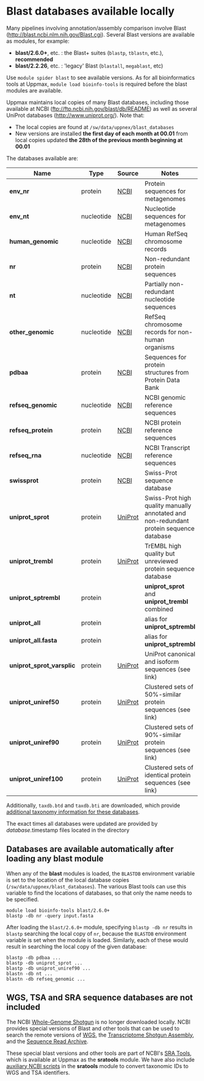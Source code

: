 Blast databases available locally
=================================

Many pipelines involving annotation/assembly comparison involve Blast
(<http://blast.ncbi.nlm.nih.gov/Blast.cgi>). Several Blast versions are available
as modules, for example:

* **blast/2.6.0+**, etc. : the Blast+ suites (`blastp`, `tblastn`, etc.), **recommended**
* **blast/2.2.26**, etc. : 'legacy' Blast (`blastall`, `megablast`, etc)

Use `module spider blast` to see available versions.  As for all bioinformatics
tools at Uppmax, `module load bioinfo-tools` is required before the blast
modules are available.

Uppmax maintains local copies of many Blast databases, including those
available at NCBI (<ftp://ftp.ncbi.nih.gov/blast/db/README>) as well as
several UniProt databases (<http://www.uniprot.org/>).  Note that:

* The local copies are found at `/sw/data/uppnex/blast_databases`
* New versions are installed **the first day of each month at 00.01** from local copies updated **the 28th of the previous month beginning at 00.01**

The databases available are:

**Name** | **Type** | **Source** | **Notes**
-----|------|--------|------
**env_nr** | protein | [NCBI][] | Protein sequences for metagenomes
**env_nt** | nucleotide | [NCBI][] | Nucleotide sequences for metagenomes
**human_genomic** | nucleotide | [NCBI][] | Human RefSeq chromosome records
**nr** | protein | [NCBI][] | Non-redundant protein sequences
**nt** | nucleotide | [NCBI][] | Partially non-redundant nucleotide sequences
**other_genomic** | nucleotide | [NCBI][] | RefSeq chromosome records for non-human organisms
**pdbaa** | protein | [NCBI][] | Sequences for protein structures from Protein Data Bank
**refseq_genomic** | nucleotide | [NCBI][] | NCBI genomic reference sequences
**refseq_protein** | protein | [NCBI][] | NCBI protein reference sequences
**refseq_rna** | nucleotide | [NCBI][] |  NCBI Transcript reference sequences
**swissprot** | protein | [NCBI][] | Swiss-Prot sequence database
**uniprot_sprot** | protein | [UniProt][UniProtSPT]  | Swiss-Prot high quality manually annotated and non-redundant protein sequence database
**uniprot_trembl** | protein | [UniProt][UniProtSPT] | TrEMBL high quality but unreviewed protein sequence database
**uniprot_sptrembl** | protein | | **uniprot_sprot** and **uniprot_trembl** combined
**uniprot_all** | protein | | alias for **uniprot_sptrembl**
**uniprot_all.fasta** | protein | | alias for **uniprot_sptrembl**
**uniprot_sprot_varsplic** | protein | [UniProt][UniProtIsoforms] | UniProt canonical and isoform sequences (see link)
**uniprot_uniref50** | protein | [UniProt][UniRef] | Clustered sets of 50%-similar protein sequences (see link)
**uniprot_uniref90** | protein | [UniProt][UniRef] | Clustered sets of 90%-similar protein sequences (see link)
**uniprot_uniref100** | protein | [UniProt][UniRef] | Clustered sets of identical protein sequences (see link)

Additionally, `taxdb.btd` and `taxdb.bti` are downloaded, which provide [additional taxonomy information for these databases][NCBI].

The exact times all databases were updated are provided by *database*.timestamp files located in the directory

[NCBI]:            ftp://ftp.ncbi.nih.gov/blast/db/README
[UniRef]:          http://www.uniprot.org/uniref/
[UniProtSPT]:      http://www.uniprot.org/help/uniprotkb_sections
[UniProtIsoforms]: http://www.uniprot.org/help/canonical_and_isoforms


Databases are available automatically after loading any blast module
--------------------------------------------------------------------

When any of the **blast** modules is loaded, the `BLASTDB` environment variable
is set to the location of the local database copies
(`/sw/data/uppnex/blast_databases`).  The various Blast tools can use this variable to 
find the locations of databases, so that only the name needs to be specified.

    module load bioinfo-tools blast/2.6.0+
    blastp -db nr -query input.fasta

After loading the `blast/2.6.0+` module, specifying `blastp -db nr` results in
`blastp` searching the local copy of `nr`, because the `BLASTDB` environment
variable is set when the module is loaded.  Similarly, each of these would
result in searching the local copy of the given database:

    blastp -db pdbaa ...
    blastp -db uniprot_sprot ...
    blastp -db uniprot_uniref90 ...
    blastn -db nt ...
    blastn -db refseq_genomic ...


WGS, TSA and SRA sequence databases are not included
----------------------------------------------------

The NCBI [Whole-Genome Shotgun][WGS] is no longer downloaded locally.  NCBI
provides special versions of Blast and other tools that can be used to search
the remote versions of [WGS][], the [Transcriptome Shotgun Assembly][TSA], and
the [Sequence Read Archive][SRA].

These special blast versions and other tools are part of NCBI's [SRA
Tools][SRA_Tools], which is available at Uppmax as the **sratools** module.  We
have also include [auxiliary NCBI scripts][aux_scripts] in the **sratools**
module to convert taxonomic IDs to WGS and TSA identifiers.

[WGS]: https://www.ncbi.nlm.nih.gov/genbank/wgs/
[TSA]: https://www.ncbi.nlm.nih.gov/genbank/tsa/
[SRA]: https://www.ncbi.nlm.nih.gov/sra
[SRA_Tools]: https://trace.ncbi.nlm.nih.gov/Traces/sra/sra.cgi?view=toolkit_doc
[aux_scripts]: ftp://ftp.ncbi.nlm.nih.gov/blast/WGS_TOOLS/README_BLASTWGS.txt


<!--
NCBI Taxonomy database also available
-------------------------------------

The [NCBI Taxonomy database](https://www.ncbi.nlm.nih.gov/taxonomy) is also available in this same location and updated on the same schedule.
-->
